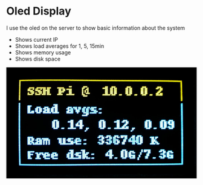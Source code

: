 # Oled Display

I use the oled on the server to show basic information about the system

* Shows current IP
* Shows load averages for 1, 5, 15min
* Shows memory usage
* Shows disk space

![alternative oled img](Oled_display.jpg)
